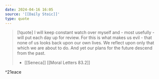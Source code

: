 ```yaml
---
date: 2024-04-16 16:05
source: '[[Daily Stoic]]'
type: quote
---
```




> [!quote]
> I will keep constant watch over myself and - most usefully - will put each day up for review. For this is what makes us evil - that none of us looks back upon our own lives. We reflect upon only that which we are about to do. And yet our plans for the future descend from the past. 
> - [[Seneca]] [[Moral Letters 83.2]]

^21eace

